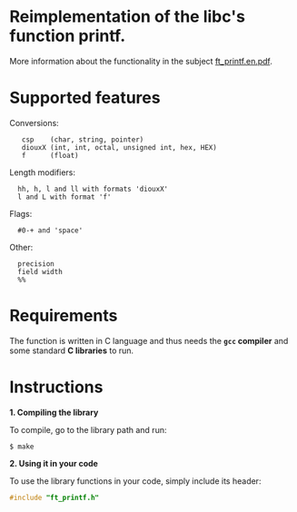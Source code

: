 
# Reimplementation of the libc's function printf.

  More information about the functionality in the subject [ft_printf.en.pdf](https://github.com/tlahin/ft_printf/files/8990312/ft_printf.en.pdf).
  
  # Supported features
    
  Conversions:
    
       csp    (char, string, pointer)
       diouxX (int, int, octal, unsigned int, hex, HEX)
       f      (float)
       
  Length modifiers:
      
      hh, h, l and ll with formats 'diouxX'
      l and L with format 'f'

  Flags:
    
      #0-+ and 'space'
      
  Other:
    
      precision
      field width
      %%

# Requirements

The function is written in C language and thus needs the **`gcc` compiler** and some standard **C libraries** to run.

# Instructions

**1. Compiling the library**

To compile, go to the library path and run:

```shell
$ make
```

**2. Using it in your code**

To use the library functions in your code, simply include its header:

```C
#include "ft_printf.h"
```

  
